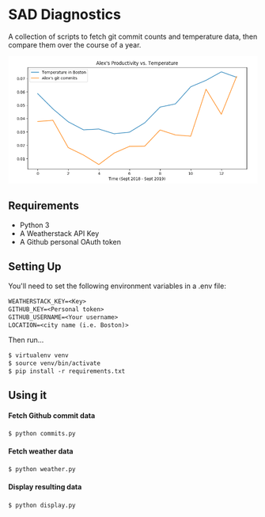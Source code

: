 # SAD Diagnostics

A collection of scripts to fetch git commit counts and temperature data, then compare them over the course of a year.

![Screenshot](img/screenshot.png)

## Requirements

 - Python 3
 - A Weatherstack API Key
 - A Github personal OAuth token

## Setting Up

You'll need to set the following environment variables in a .env file:
```
WEATHERSTACK_KEY=<Key>
GITHUB_KEY=<Personal token>
GITHUB_USERNAME=<Your username>
LOCATION=<city name (i.e. Boston)>
```
Then run...
```
$ virtualenv venv
$ source venv/bin/activate
$ pip install -r requirements.txt
```


## Using it

#### Fetch Github commit data

`$ python commits.py`

#### Fetch weather data

`$ python weather.py`

#### Display resulting data

`$ python display.py`

